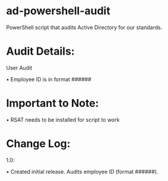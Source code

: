 # ad-powershell-audit

PowerShell script that audits Active Directory for our standards.

Audit Details:
=========
User Audit

  • Employee ID is in format ###### 
  

Important to Note:
=========
• RSAT needs to be installed for script to work 

Change Log:
============
1.0:

  • Created initial release. Audits employee ID (format ######). 
